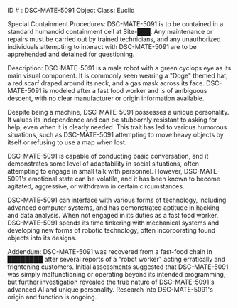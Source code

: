 ID # : DSC-MATE-5091
Object Class: Euclid

Special Containment Procedures:
DSC-MATE-5091 is to be contained in a standard humanoid containment cell at Site-███. Any maintenance or repairs must be carried out by trained technicians, and any unauthorized individuals attempting to interact with DSC-MATE-5091 are to be apprehended and detained for questioning.

Description:
DSC-MATE-5091 is a male robot with a green cyclops eye as its main visual component. It is commonly seen wearing a "Doge" themed hat, a red scarf draped around its neck, and a gas mask across its face. DSC-MATE-5091 is modeled after a fast food worker and is of ambiguous descent, with no clear manufacturer or origin information available.

Despite being a machine, DSC-MATE-5091 possesses a unique personality. It values its independence and can be stubbornly resistant to asking for help, even when it is clearly needed. This trait has led to various humorous situations, such as DSC-MATE-5091 attempting to move heavy objects by itself or refusing to use a map when lost.

DSC-MATE-5091 is capable of conducting basic conversation, and it demonstrates some level of adaptability in social situations, often attempting to engage in small talk with personnel. However, DSC-MATE-5091's emotional state can be volatile, and it has been known to become agitated, aggressive, or withdrawn in certain circumstances.

DSC-MATE-5091 can interface with various forms of technology, including advanced computer systems, and has demonstrated aptitude in hacking and data analysis. When not engaged in its duties as a fast food worker, DSC-MATE-5091 spends its time tinkering with mechanical systems and developing new forms of robotic technology, often incorporating found objects into its designs.

Addendum:
DSC-MATE-5091 was recovered from a fast-food chain in ████████ after several reports of a "robot worker" acting erratically and frightening customers. Initial assessments suggested that DSC-MATE-5091 was simply malfunctioning or operating beyond its intended programming, but further investigation revealed the true nature of DSC-MATE-5091's advanced AI and unique personality. Research into DSC-MATE-5091's origin and function is ongoing.